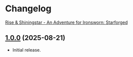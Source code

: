 # Changelog

[Rise & Shiningstar - An Adventure for Ironsworn: Starforged](https://foundryvtt.com/packages/rise-and-shining-star)

## [1.0.0](https://github.com/jendave/rise-and-shiningstar/commits/main/) (2025-08-21)

* Initial release.
